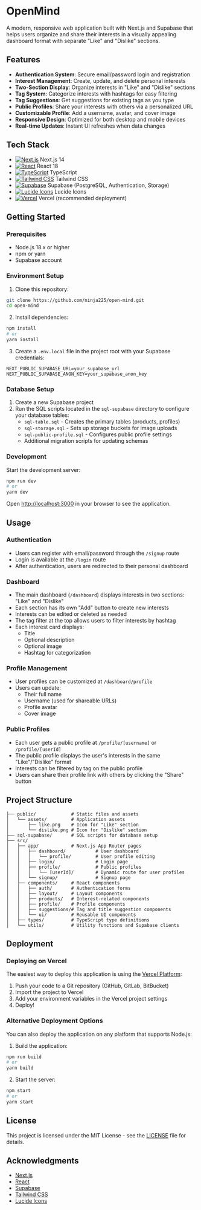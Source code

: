 # OpenMind

A modern, responsive web application built with Next.js and Supabase that helps users organize and share their interests in a visually appealing dashboard format with separate "Like" and "Dislike" sections.

## Features

- **Authentication System**: Secure email/password login and registration
- **Interest Management**: Create, update, and delete personal interests
- **Two-Section Display**: Organize interests in "Like" and "Dislike" sections
- **Tag System**: Categorize interests with hashtags for easy filtering
- **Tag Suggestions**: Get suggestions for existing tags as you type
- **Public Profiles**: Share your interests with others via a personalized URL
- **Customizable Profile**: Add a username, avatar, and cover image
- **Responsive Design**: Optimized for both desktop and mobile devices
- **Real-time Updates**: Instant UI refreshes when data changes

## Tech Stack

- [![Next.js](https://img.shields.io/badge/-Next.js-000000?style=flat&logo=next.js)](https://nextjs.org/) Next.js 14
- [![React](https://img.shields.io/badge/-React-61DAFB?style=flat&logo=react&logoColor=black)](https://reactjs.org/) React 18
- [![TypeScript](https://img.shields.io/badge/-TypeScript-3178C6?style=flat&logo=typescript&logoColor=white)](https://www.typescriptlang.org/) TypeScript
- [![Tailwind CSS](https://img.shields.io/badge/-Tailwind_CSS-38B2AC?style=flat&logo=tailwind-css&logoColor=white)](https://tailwindcss.com/) Tailwind CSS
- [![Supabase](https://img.shields.io/badge/-Supabase-3ECF8E?style=flat&logo=supabase&logoColor=white)](https://supabase.io/) Supabase (PostgreSQL, Authentication, Storage)
- [![Lucide Icons](https://img.shields.io/badge/-Lucide_Icons-5468FF?style=flat&logo=feather&logoColor=white)](https://lucide.dev/) Lucide Icons
- [![Vercel](https://img.shields.io/badge/-Vercel-000000?style=flat&logo=vercel&logoColor=white)](https://vercel.com/) Vercel (recommended deployment)

## Getting Started

### Prerequisites

- Node.js 18.x or higher
- npm or yarn
- Supabase account

### Environment Setup

1. Clone this repository:

```bash
git clone https://github.com/ninja225/open-mind.git
cd open-mind
```

2. Install dependencies:

```bash
npm install
# or
yarn install
```

3. Create a `.env.local` file in the project root with your Supabase credentials:

```
NEXT_PUBLIC_SUPABASE_URL=your_supabase_url
NEXT_PUBLIC_SUPABASE_ANON_KEY=your_supabase_anon_key
```

### Database Setup

1. Create a new Supabase project
2. Run the SQL scripts located in the `sql-supabase` directory to configure your database tables:
   - `sql-table.sql` - Creates the primary tables (products, profiles)
   - `sql-storage.sql` - Sets up storage buckets for image uploads
   - `sql-public-profile.sql` - Configures public profile settings
   - Additional migration scripts for updating schemas

### Development

Start the development server:

```bash
npm run dev
# or
yarn dev
```

Open [http://localhost:3000](http://localhost:3000) in your browser to see the application.

## Usage

### Authentication

- Users can register with email/password through the `/signup` route
- Login is available at the `/login` route
- After authentication, users are redirected to their personal dashboard

### Dashboard

- The main dashboard (`/dashboard`) displays interests in two sections: "Like" and "Dislike"
- Each section has its own "Add" button to create new interests
- Interests can be edited or deleted as needed
- The tag filter at the top allows users to filter interests by hashtag
- Each interest card displays:
  - Title
  - Optional description
  - Optional image
  - Hashtag for categorization

### Profile Management

- User profiles can be customized at `/dashboard/profile`
- Users can update:
  - Their full name
  - Username (used for shareable URLs)
  - Profile avatar
  - Cover image

### Public Profiles

- Each user gets a public profile at `/profile/[username]` or `/profile/[userId]`
- The public profile displays the user's interests in the same "Like"/"Dislike" format
- Interests can be filtered by tag on the public profile
- Users can share their profile link with others by clicking the "Share" button

## Project Structure

```
├── public/             # Static files and assets
│   └── assets/         # Application assets
│       ├── like.png    # Icon for "Like" section
│       └── dislike.png # Icon for "Dislike" section
├── sql-supabase/       # SQL scripts for database setup
├── src/
│   ├── app/            # Next.js App Router pages
│   │   ├── dashboard/           # User dashboard
│   │   │   └── profile/         # User profile editing
│   │   ├── login/               # Login page
│   │   ├── profile/             # Public profiles
│   │   │   └── [userId]/        # Dynamic route for user profiles
│   │   └── signup/              # Signup page
│   ├── components/     # React components
│   │   ├── auth/       # Authentication forms
│   │   ├── layout/     # Layout components
│   │   ├── products/   # Interest-related components
│   │   ├── profile/    # Profile components
│   │   ├── suggestions/# Tag and title suggestion components
│   │   └── ui/         # Reusable UI components
│   ├── types/          # TypeScript type definitions
│   └── utils/          # Utility functions and Supabase clients
```

## Deployment

### Deploying on Vercel

The easiest way to deploy this application is using the [Vercel Platform](https://vercel.com/new):

1. Push your code to a Git repository (GitHub, GitLab, BitBucket)
2. Import the project to Vercel
3. Add your environment variables in the Vercel project settings
4. Deploy!

### Alternative Deployment Options

You can also deploy the application on any platform that supports Node.js:

1. Build the application:

```bash
npm run build
# or
yarn build
```

2. Start the server:

```bash
npm start
# or
yarn start
```

## License

This project is licensed under the MIT License - see the [LICENSE](LICENSE) file for details.

## Acknowledgments

- [Next.js](https://nextjs.org/)
- [React](https://reactjs.org/)
- [Supabase](https://supabase.io/)
- [Tailwind CSS](https://tailwindcss.com/)
- [Lucide Icons](https://lucide.dev/)
